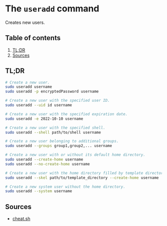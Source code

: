 # The `useradd` command

Creates new users.

## Table of contents <!-- omit in toc -->

1. [TL;DR](#tldr)
1. [Sources](#sources)

## TL;DR

```sh
# Create a new user.
sudo useradd username
sudo useradd -p encryptedPassword username

# Create a new user with the specified user ID.
sudo useradd --uid id username

# Create a new user with the specified expiration date.
sudo useradd -e 2022-10-10 username

# Create a new user with the specified shell.
sudo useradd --shell path/to/shell username

# Create a new user belonging to additional groups.
sudo useradd --groups group1,group2,... username

# Create a new user with or without its default home directory.
sudo useradd --create-home username
sudo useradd --no-create-home username

# Create a new user with the home directory filled by template directory files.
sudo useradd --skel path/to/template_directory --create-home username

# Create a new system user without the home directory.
sudo useradd --system username
```

## Sources

- [cheat.sh]

<!--
  References
  -->

<!-- Others -->
[cheat.sh]: cheat.sh/useradd
